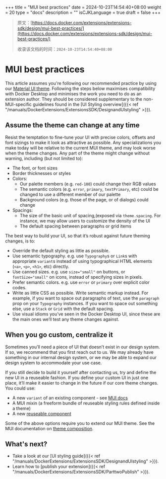 +++
title = "MUI best practices"
date = 2024-10-23T14:54:40+08:00
weight = 20
type = "docs"
description = ""
isCJKLanguage = true
draft = false
+++

> 原文：[https://docs.docker.com/extensions/extensions-sdk/design/mui-best-practices/](https://docs.docker.com/extensions/extensions-sdk/design/mui-best-practices/)
>
> 收录该文档的时间：`2024-10-23T14:54:40+08:00`

# MUI best practices

This article assumes you're following our recommended practice by using our [Material UI theme](https://www.npmjs.com/package/@docker/docker-mui-theme). Following the steps below maximises compatibility with Docker Desktop and minimises the work you need to do as an extension author. They should be considered supplementary to the non-MUI-specific guidelines found in the [UI Styling overview]({{< ref "/manuals/DockerExtensions/ExtensionsSDK/DesignandUIstyling" >}}).

## Assume the theme can change at any time

Resist the temptation to fine-tune your UI with precise colors, offsets and font sizings to make it look as attractive as possible. Any specializations you make today will be relative to the current MUI theme, and may look worse when the theme changes. Any part of the theme might change without warning, including (but not limited to):

- The font, or font sizes
- Border thicknesses or styles
- Colors:
  - Our palette members (e.g. `red-100`) could change their RGB values
  - The semantic colors (e.g. `error`, `primary`, `textPrimary`, etc) could be changed to use a different member of our palette
  - Background colors (e.g. those of the page, or of dialogs) could change
- Spacings:
  - The size of the basic unit of spacing,(exposed via `theme.spacing`. For instance, we may allow users to customize the density of the UI
  - The default spacing between paragraphs or grid items

The best way to build your UI, so that it’s robust against future theming changes, is to:

- Override the default styling as little as possible.
- Use semantic typography. e.g. use `Typography`s or `Link`s with appropriate `variant`s instead of using typographical HTML elements (`<a>`, `<p>`, `<h1>`, etc) directly.
- Use canned sizes. e.g. use `size="small"` on buttons, or `fontSize="small"` on icons, instead of specifying sizes in pixels.
- Prefer semantic colors. e.g. use `error` or `primary` over explicit color codes.
- Write as little CSS as possible. Write semantic markup instead. For example, if you want to space out paragraphs of text, use the `paragraph` prop on your `Typography` instances. If you want to space out something else, use a `Stack` or `Grid` with the default spacing.
- Use visual idioms you’ve seen in the Docker Desktop UI, since these are the main ones we’ll test any theme changes against.

## When you go custom, centralize it

Sometimes you’ll need a piece of UI that doesn’t exist in our design system. If so, we recommend that you first reach out to us. We may already have something in our internal design system, or we may be able to expand our design system to accommodate your use case.

If you still decide to build it yourself after contacting us, try and define the new UI in a reuseable fashion. If you define your custom UI in just one place, it’ll make it easier to change in the future if our core theme changes. You could use:

- A new `variant` of an existing component - see [MUI docs](https://mui.com/material-ui/customization/theme-components/#creating-new-component-variants)
- A MUI mixin (a freeform bundle of reuseable styling rules defined inside a theme)
- A new [reuseable component](https://mui.com/material-ui/customization/how-to-customize/#2-reusable-component)

Some of the above options require you to extend our MUI theme. See the MUI documentation on [theme composition](https://mui.com/material-ui/customization/theming/#nesting-the-theme).

## What's next?

- Take a look at our [UI styling guide]({{< ref "/manuals/DockerExtensions/ExtensionsSDK/DesignandUIstyling" >}}).
- Learn how to [publish your extension]({{< ref "/manuals/DockerExtensions/ExtensionsSDK/ParttwoPublish" >}}).
